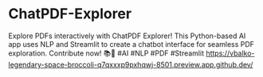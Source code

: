 # ChatPDF-Explorer
Explore PDFs interactively with ChatPDF Explorer! This Python-based AI app uses NLP and Streamlit to create a chatbot interface for seamless PDF exploration. Contribute now! 📚🤖 #AI #NLP #PDF #Streamlit
https://vbalko-legendary-space-broccoli-q7qxxxp9pxhqwj-8501.preview.app.github.dev/